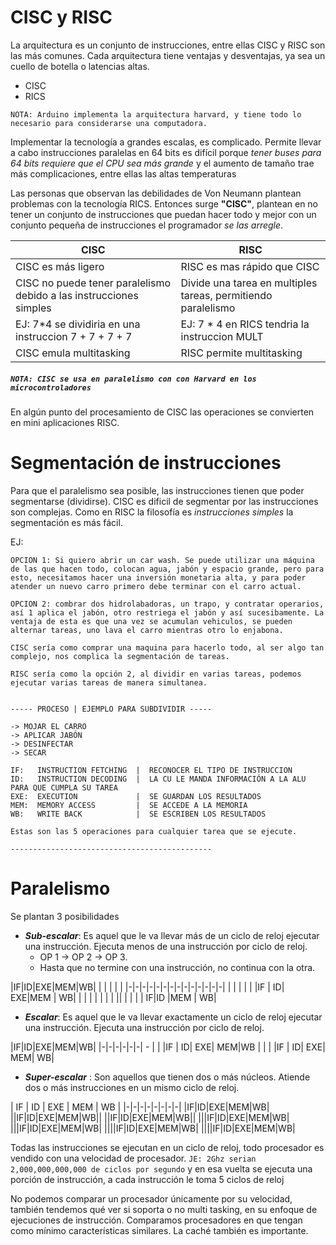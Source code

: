 # CISC y RISC

La arquitectura es un conjunto de instrucciones, entre ellas CISC y RISC son las más comunes. 
Cada arquitectura tiene ventajas y desventajas, ya sea un cuello de botella o latencias altas. 
- CISC
- RICS

`NOTA: Arduino implementa la arquitectura harvard, y tiene todo lo necesario para considerarse una computadora.`

Implementar la tecnología a grandes escalas, es complicado. Permite llevar a cabo instrucciones paralelas en 64 bits es difícil porque _tener buses para 64 bits requiere que el CPU sea más grande_ y el aumento de tamaño trae más complicaciones, entre ellas las altas temperaturas

Las personas que observan las debilidades de Von Neumann plantean problemas con la tecnología RICS. Entonces surge **"CISC"**, plantean en no tener un conjunto de instrucciones que puedan hacer todo y mejor con un conjunto pequeña de instrucciones el programador _se las arregle_. 

| CISC | RISC |
|-|-|
|CISC es más ligero |RISC es mas rápido que CISC
|CISC no puede tener paralelismo debido a las instrucciones simples|Divide una tarea en multiples tareas, permitiendo paralelismo|
|EJ: 7\*4 se dividiria en una instruccion 7 + 7 + 7 + 7|EJ: 7 \* 4 en RICS tendria la instruccion MULT|
|CISC emula multitasking|RISC permite multitasking|

##### `NOTA: CISC se usa en paralelismo con con Harvard en los microcontroladores`

En algún punto del procesamiento de CISC las operaciones se convierten en mini aplicaciones RISC.

# Segmentación de instrucciones

Para que el paralelismo sea posible, las instrucciones tienen que poder segmentarse (dividirse). CISC es dificil de segmentar por las instrucciones son complejas. Como en RISC la filosofía es _instrucciones simples_ la segmentación es más fácil.

EJ: 

```
OPCION 1: Si quiero abrir un car wash. Se puede utilizar una máquina de las que hacen todo, colocan agua, jabón y espacio grande, pero para esto, necesitamos hacer una inversión monetaria alta, y para poder atender un nuevo carro primero debe terminar con el carro actual.

OPCION 2: combrar dos hidrolabadoras, un trapo, y contratar operarios, así 1 aplica el jabón, otro restriega el jabón y así sucesibamente. La ventaja de esta es que una vez se acumulan vehiculos, se pueden alternar tareas, uno lava el carro mientras otro lo enjabona.

CISC sería como comprar una maquina para hacerlo todo, al ser algo tan complejo, nos complica la segmentación de tareas.

RISC sería como la opción 2, al dividir en varias tareas, podemos ejecutar varias tareas de manera simultanea.
```

```

----- PROCESO | EJEMPLO PARA SUBDIVIDIR -----

-> MOJAR EL CARRO
-> APLICAR JABÓN
-> DESINFECTAR
-> SECAR

IF:   INSTRUCTION FETCHING  |  RECONOCER EL TIPO DE INSTRUCCION
ID:   INSTRUCTION DECODING  |  LA CU LE MANDA INFORMACIÓN A LA ALU PARA QUE CUMPLA SU TAREA 
EXE:  EXECUTION             |  SE GUARDAN LOS RESULTADOS
MEM:  MEMORY ACCESS         |  SE ACCEDE A LA MEMORIA
WB:   WRITE BACK            |  SE ESCRIBEN LOS RESULTADOS

Estas son las 5 operaciones para cualquier tarea que se ejecute.

---------------------------------------------

```

# Paralelismo

Se plantan 3 posibilidades
- ***Sub-escalar***: Es aquel que le va llevar más de un ciclo de reloj ejecutar una instrucción. Ejecuta menos de una instrucción por ciclo de reloj.
	- OP 1 -> OP 2 -> OP 3.
	- Hasta que no termine con una instrucción, no continua con la otra.

|IF|ID|EXE|MEM|WB| | | | | | 
|-|-|-|-|-|-|-|-|-|-|-|-|-|-|
| | | | | |IF | ID| EXE|MEM | WB| | |
| | | | | || | | | | IF|ID |MEM | WB|


- ***Escalar***: Es aquel que le va llevar exactamente un ciclo de reloj ejecutar una instrucción. Ejecuta una instrucción por ciclo de reloj.

|IF|ID|EXE|MEM|WB| 
|-|-|-|-|-|-| - |
| |IF | ID| EXE| MEM|WB |
| | |IF | ID| EXE| MEM| WB|

- ***Super-escalar*** : Son aquellos que tienen dos o más núcleos. Atiende dos o más instrucciones en un mismo ciclo de reloj. 

| IF | ID | EXE | MEM | WB |
|-|-|-|-|-|-|-|-|
|IF|ID|EXE|MEM|WB|
||IF|ID|EXE|MEM|WB||
||IF|ID|EXE|MEM|WB||
|||IF|ID|EXE|MEM|WB|
|||IF|ID|EXE|MEM|WB|
||||IF|ID|EXE|MEM|WB|
||||IF|ID|EXE|MEM|WB|


Todas las instrucciones se ejecutan en un ciclo de reloj, todo procesador es vendido con una velocidad de procesador. `JE: 2Ghz serian 2,000,000,000,000 de ciclos por segundo` y en esa vuelta se ejecuta una porción de instrucción, a cada instrucción le toma 5 ciclos de reloj

No podemos comparar un procesador únicamente por su velocidad, también tendemos qué ver si soporta o no multi tasking, en su enfoque de ejecuciones de instrucción. Comparamos procesadores en que tengan como mínimo características similares.  La caché también es importante.